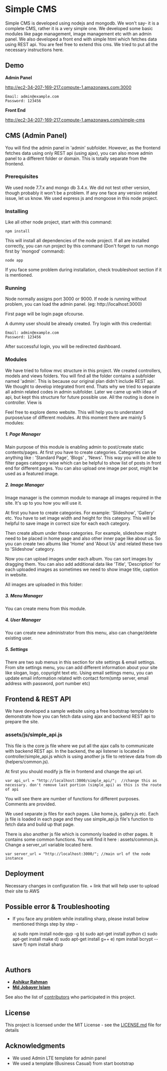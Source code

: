 # Simple CMS

Simple CMS is developed using nodejs and mongodb. We won't say- it is a complete CMS, rather it is a very simple one. We developed some basic modules like page management, image management etc with an admin panel. We also developed a front end with simple html which fetches data using REST api. You are feel free to extend this cms. We tried to put all the necessary instructions here. 

## Demo

**Admin Panel**

http://ec2-34-207-169-217.compute-1.amazonaws.com:3000

```
Email: admin@example.com
Password: 123456
```

**Front End**

http://ec2-34-207-169-217.compute-1.amazonaws.com/simple-cms



## CMS (Admin Panel)

You will find the admin panel in 'admin' subfolder. However, as the frontend fetches data using only REST api (using ajax), you can also move admin panel to a different folder or domain. This is totally separate from the frontend.

### Prerequisites

We used node 7.7.x and mongo db 3.4.x. We did not test other version, though probably it won't be a problem. If any one face any version related issue, let us know. We used  express js and mongoose in this node project.  

### Installing

Like all other node project, start with this command:

```
npm install
```

This will install all dependencies of the node project. If all are installed correctly, you can run project by this command (Don't forget to run mongo first by 'mongod' command):

```
node app
```

If you face some problem during installation, check troubleshoot section if it is mentioned.

### Running

Node normally assigns port 3000 or 9000. If node is running without problem, you can load the admin panel. (eg: http://localhost:3000)

First page will be login page ofcourse. 

A dummy user should be already created. Try login with this credential:

```
Email: admin@example.com
Password: 123456
```

After successful login, you will be redirected dashboard.

### Modules

We have tried to follow mvc structure in this project. We created controllers, models and views folders. You will find all the folder contains a subfolder named 'admin'. This is because our original plan didn't include REST api. We thought to develop integrated front end. Thats why we tried to separate all admin related codes in admin subfolder. Later we came up with idea of api, but kept this structure for future possible use. All the routing is done in controller. View is 

Feel free to explore demo website. This will help you to understand purpose/use of different modules. At this moment there are mainly 5 modules:

##### 1. Page Manager

Main purpose of this module is enabling admin to post/create static contents/pages. At first you have to create categories. Categories can be anything like : 'Standard Page', 'Blogs' , 'News'. This way you will be able to filter pages category wise which can be helpful to show list of posts in front end for different pages. You can also upload one image per post, might be used as a featured image.

##### 2. Image Manager

Image manager is the common module to manage all images required in the site. It's up to you how you will use it. 

At first you have to create categories. For example: 'Slideshow', 'Gallery' etc. You have to set image width and height for this category. This will be helpful to save image in correct size for each each category.

Then create album under these categories. For example, slideshow might need to be placed in home page and also other inner page like about us. So you can create two albums like 'Home' and 'About Us' and related these two to 'Slideshow' category.

Now you can upload images under each album. You can sort images by dragging them. You can also add additional data like 'Title', 'Description' for each uploaded images as sometimes we need to show image title, caption in website.

All images are uploaded in this folder: 

##### 3. Menu Manager

You can create menu from this module. 

##### 4. User Manager 

You can create new administrator from this menu, also can change/delete existing user. 

##### 5. Settings

There are two sub menus in this section for site settings & email settings. From site settings menu, you can add different information about your site like slogan, logo, copyright text etc. Using email settings menu, you can update email information related with contact form(smtp server, email address with password, port number etc)

## Frontend & REST API

We have developed a sample website using a free bootstrap template to demonstrate how you can fetch data using ajax and backend REST api to prepare the site.

### assets/js/simple_api.js

This file is the core js file where we put all the ajax calls to communicate with backend REST api. In the backend, the api listener is located in controller/simple_api.js which is using another js file to retrieve data from db (helpers/common.js).

At first you should modify js file in frontend and change the api url.  

```
var api_url = "http://localhost:3000/simple_api/";  //change this as necessary. don't remove last portion (simple_api) as this is the route of api
```

You will see there are number of functions for different purposes. Comments are provided.

We used separate js files for each pages. Like home.js, gallery.js etc. Each js file is loaded in each page and they use simple_api.js file's function to fetch data and build up that page.

There is also another js file which is commonly loaded in other pages. It contains some common functions. You will find it here : assets/common.js. Change a server_url variable located here.

```
var server_url = "http://localhost:3000/"; //main url of the node instance
```



## Deployment

Necessary changes in configuration file. + link that will help user to upload their site to AWS

## Possible error & Troubleshooting

- If you face any problem while installing sharp, please install below mentioned things step by step - 

  a) sudo npm install node-gyp -g
  b) sudo apt-get install python
  c) sudo apt-get install make
  d) sudo apt-get install g++
  e) npm install bcrypt --save
  f) npm install sharp

  ​

## Authors

- **[Ashikur Rahman](http://www.ashikrahman.info)**
- **[Md Jobayer Islam](http://jobayerislam.com/)**

See also the list of [contributors](https://github.com/jobayerccj/simple-cms/graphs/contributors) who participated in this project.

## License

This project is licensed under the MIT License - see the [LICENSE.md](https://gist.github.com/PurpleBooth/LICENSE.md) file for details

## Acknowledgments

- We used Admin LTE template for admin panel
- We used a template (Business Casual) from start bootstrap 
